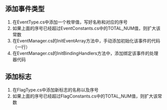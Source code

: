 添加事件类型
--------
1. 在EventType.cs中添加一个枚举值，写好名称和对应的序号
2. 如果上面的序号已经超过EventConstants.cs中的TOTAL_NUM值，则扩大该常数
3. 在EventManager.cs的InitEventArray方法中，手动添加初始化该事件的代码（一行）
4. 在EventManager.cs的InitBindingHandlers方法中，添加绑定该事件的处理器代码

添加标志
--------
1. 在FlagType.cs中添加新标志的名称以及序号
2. 如果上面的序号已经超过FlagConstants.cs中的TOTAL_NUM值，则扩大该常数
